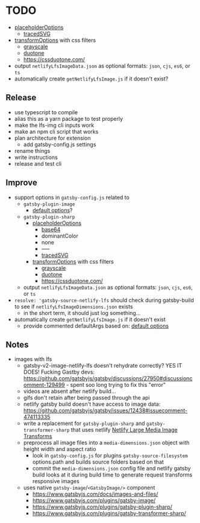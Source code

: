 # TODO
- [placeholderOptions](https://www.gatsbyjs.com/docs/reference/built-in-components/gatsby-plugin-image/#placeholder)
  - [tracedSVG](https://www.gatsbyjs.com/plugins/gatsby-plugin-sharp#tracedsvg)
- [transformOptions](https://www.gatsbyjs.com/docs/reference/built-in-components/gatsby-plugin-image/#transformoptions) with css filters
  - [grayscale](https://www.gatsbyjs.com/plugins/gatsby-plugin-sharp#grayscale) 
  - [duotone](https://www.gatsbyjs.com/plugins/gatsby-plugin-sharp#duotone)
  - https://cssduotone.com/
- output `netlifyLfsImageData.json` as optional formats: `json`, `cjs`, `es6`, or `ts`
- automatically create `getNetlifyLfsImage.js` if it doesn't exist?

## Release
- use typescript to compile 
- alias this as a yarn package to test properly
- make the lfs-img cli inputs work
- make an npm cli script that works
- plan architecture for extension
  - add gatsby-config.js settings
- rename things
- write instructions
- release and test cli


## Improve
- support options in `gatsby-config.js` related to
  - `gatsby-plugin-image`
    - [default options](https://www.gatsbyjs.com/plugins/gatsby-plugin-image#customizing-the-default-options)?
  - `gatsby-plugin-sharp`
    - [placeholderOptions](https://www.gatsbyjs.com/docs/reference/built-in-components/gatsby-plugin-image/#placeholder)
      - [base64](https://www.gatsbyjs.com/plugins/gatsby-plugin-sharp#toformatbase64)
      - dominantColor
      - none
      - –––
      - [tracedSVG](https://www.gatsbyjs.com/plugins/gatsby-plugin-sharp#tracedsvg)
    - [transformOptions](https://www.gatsbyjs.com/docs/reference/built-in-components/gatsby-plugin-image/#transformoptions) with css filters
      - [grayscale](https://www.gatsbyjs.com/plugins/gatsby-plugin-sharp#grayscale) 
      - [duotone](https://www.gatsbyjs.com/plugins/gatsby-plugin-sharp#duotone)
      - https://cssduotone.com/
  - output `netlifyLfsImageData.json` as optional formats: `json`, `cjs`, `es6`, or `ts`
- `resolve: 'gatsby-source-netlify-lfs` should check during gatsby-build to see if `netlifyLfsImageDimensions.json` exists
  - in the short term, it should just log something...
- automatically create `getNetlifyLfsImage.js` if it doesn't exist
  - provide commented defaultArgs based on: [default options](https://www.gatsbyjs.com/plugins/gatsby-plugin-image#customizing-the-default-options)



## Notes
- images with lfs
  - gatsby-v2-image-netlify-lfs doesn't rehydrate correctly? YES IT DOES! Fucking Gastby devs: https://github.com/gatsbyjs/gatsby/discussions/27950#discussioncomment-129499 - spent soo long trying to fix this "error"
  - videos are absent after netlify build...
  - gifs don't retain after being passed through the api
  - netlify gatsby build doesn't have access to image data: https://github.com/gatsbyjs/gatsby/issues/12438#issuecomment-474113335
  - write a replacement for `gatsby-plugin-sharp` and `gatsby-transformer-sharp` that uses netlify [Netlify Large Media Image Transforms](https://docs.netlify.com/large-media/transform-images/#request-transformations)
  - preprocess all image files into a `media-dimensions.json` object with height width and aspect ratio
    - look in `gatsby-config.js` for plugins `gatsby-source-filesystem` options.path and builds source folders based on that
    - commit the `media-dimensions.json` config file and netlify gatsby build looks at it during build time to generate request transforms responsive images
  - uses native `gatsby-image`/`<GatsbyImage/>` component
    - https://www.gatsbyjs.com/docs/images-and-files/
    - https://www.gatsbyjs.com/plugins/gatsby-image/
    - https://www.gatsbyjs.com/plugins/gatsby-plugin-sharp/
    - https://www.gatsbyjs.com/plugins/gatsby-transformer-sharp/